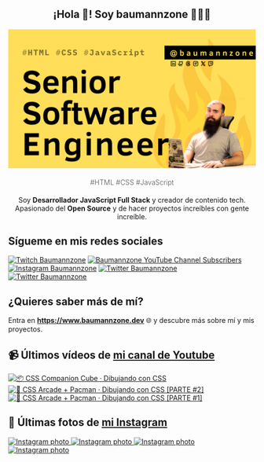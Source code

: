 <p align="center">
   <h2 align="center">¡Hola 👋! Soy baumannzone 👨🏻‍💻</h2>
   <img align="center" src="img/Senior Software Engineer.png" />
   <h4 align="center" style="font-weight: 300; color: #555;">#HTML #CSS #JavaScript</h4>
</p>

<p align="center" style="margin-bottom: 20px">Soy <strong>Desarrollador JavaScript Full Stack</strong> y creador de contenido tech.
<br/>
Apasionado del <strong>Open Source</strong> y de hacer proyectos increíbles con gente increíble.
</p>

## Sígueme en mis redes sociales

[![Twitch Baumannzone](https://img.shields.io/twitch/status/baumannzone?style=social)](https://twitch.tv/baumannzone)
[![Baumannzone YouTube Channel Subscribers](https://img.shields.io/youtube/channel/subscribers/UCTTj5ztXnGeDRPFVsBp7VMA?style=social)](https://youtube.com/rambitojs)
[![Instagram Baumannzone](https://img.shields.io/badge/Baumannzone--_.svg?label=Instagram&style=social&logo=instagram)](https://instagram.com/baumannzone)
[![Twitter Baumannzone](https://img.shields.io/twitter/follow/Baumannzone?label=Twitter&style=social)](https://twitter.com/baumannzone)
[![Twitter Baumannzone](https://img.shields.io/badge/LinkedIn-ffffff?logo=linkedin&logoColor=black)](https://www.linkedin.com/in/baumannzone/)


## ¿Quieres saber más de mí?

Entra en **https://www.baumannzone.dev** 🌐 y descubre más sobre mí y mis proyectos.

## 📹 Últimos vídeos de [mi canal de Youtube](https://youtube.com/rambitojs?sub_confirmation=1)


<a href='https://youtu.be/W6xwoSJahA0' target='_blank'>
  <img width='30%' src='https://img.youtube.com/vi/W6xwoSJahA0/mqdefault.jpg' alt='📦 CSS Companion Cube · Dibujando con CSS' />
</a>
<a href='https://youtu.be/9C3NXVXewH8' target='_blank'>
  <img width='30%' src='https://img.youtube.com/vi/9C3NXVXewH8/mqdefault.jpg' alt='👾 CSS Arcade + Pacman · Dibujando con CSS [PARTE #2]' />
</a>
<a href='https://youtu.be/2ahqLdgkSxA' target='_blank'>
  <img width='30%' src='https://img.youtube.com/vi/2ahqLdgkSxA/mqdefault.jpg' alt='👾 CSS Arcade + Pacman · Dibujando con CSS [PARTE #1]' />
</a>

## 📸 Últimas fotos de [mi Instagram](https://instagram.com/baumannzone)


<a href='https://instagram.com/p/C-N0gQrtqAd' target='_blank'>
  <img width='20%' src='https://instagram.ftll2-1.fna.fbcdn.net/v/t51.29350-15/454032803_479706884669567_235948219933281414_n.jpg?stp=dst-jpg_e35_s1080x1080&_nc_ht=instagram.ftll2-1.fna.fbcdn.net&_nc_cat=111&_nc_ohc=JK57nm5B3JYQ7kNvgFNI7-h&edm=APU89FABAAAA&ccb=7-5&ig_cache_key=MzQyNjYyNTgwNjg1MzkwNjQ2MQ%3D%3D.2-ccb7-5&oh=00_AYCKoGr0tVJDvfRqtHUZc10pciUC3Y4UWxTo9u8AipL8Bg&oe=66B7D5A2&_nc_sid=bc0c2c' alt='Instagram photo' />
</a>
<a href='https://instagram.com/p/C-FXXVUgaiX' target='_blank'>
  <img width='20%' src='https://instagram.ftll2-1.fna.fbcdn.net/v/t51.29350-15/453517020_1859633454533952_4229376517644984602_n.jpg?stp=dst-jpg_e35_s1080x1080&_nc_ht=instagram.ftll2-1.fna.fbcdn.net&_nc_cat=100&_nc_ohc=wrqvY7eccb8Q7kNvgGI98ef&edm=APU89FABAAAA&ccb=7-5&ig_cache_key=MzQyNDI0NTg1MDE5NTQ3MDQ4Nw%3D%3D.2-ccb7-5&oh=00_AYDOO-cgQfij7XxzmkLG6TYHm4wifmr_HPSuTwX2eH77jw&oe=66B7E697&_nc_sid=bc0c2c' alt='Instagram photo' />
</a>
<a href='https://instagram.com/p/C-ATgBgoUOD' target='_blank'>
  <img width='20%' src='https://instagram.ftll2-1.fna.fbcdn.net/v/t51.29350-15/453424592_520958600371188_662158075824920555_n.jpg?stp=dst-jpg_e15_fr_s1080x1080&_nc_ht=instagram.ftll2-1.fna.fbcdn.net&_nc_cat=100&_nc_ohc=dMmMh1l_ePQQ7kNvgFvtX4A&edm=APU89FABAAAA&ccb=7-5&ig_cache_key=MzQyMjgyMTQ3MDAyODY2NTk0NA%3D%3D.2-ccb7-5&oh=00_AYBMwUUzH6W0IYoAuUtqHUZ3tqr5JxlvVDRV6AOibJXIBA&oe=66B7F728&_nc_sid=bc0c2c' alt='Instagram photo' />
</a>
<a href='https://instagram.com/p/C9cinoAN5wI' target='_blank'>
  <img width='20%' src='https://instagram.ftll2-1.fna.fbcdn.net/v/t51.29350-15/451636278_1141115773822251_8324734461310065137_n.jpg?stp=dst-jpg_e35_s1080x1080&_nc_ht=instagram.ftll2-1.fna.fbcdn.net&_nc_cat=103&_nc_ohc=BR1YY33LVYcQ7kNvgE1ZqAt&edm=APU89FABAAAA&ccb=7-5&ig_cache_key=MzQxMjc1NDg3NDIzNDI4MDk2OA%3D%3D.2-ccb7-5&oh=00_AYBf-BMmML0trZDMnIBkiJvPsaWWjqGuly05nnQt6BXlKQ&oe=66B7E095&_nc_sid=bc0c2c' alt='Instagram photo' />
</a>
